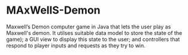 # MAxWellS-Demon
Maxwell’s Demon computer game in Java  that lets the user play as Maxwell's demon.  It utilses suitable data model to store the state of the game); a GUI view to display this state to the user; and controllers that respond to player inputs and requests as they try to win.  
